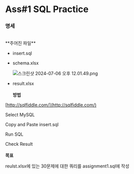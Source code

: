 # Ass#1 SQL Practice


### 명세
<br/>
**주어진 파일**

- insert.sql
- schema.xlsx
    
    ![스크린샷 2024-07-06 오후 12.01.49.png](https://github.com/0214wnstjd/ITE2038/assets/109850168/da8cb325-ae41-403e-954d-d97d95c403b6)
    
- result.xlsx
<br/><br/>
**방법**

[http://sqlfiddle.com/](http://sqlfiddle.com/)

Select MySQL

Copy and Paste insert.sql 

Run SQL

Check Result
<br/><br/>
**목표**

reulst.xlsx에 있는 30문제에 대한 쿼리를 assignment1.sql에 작성
